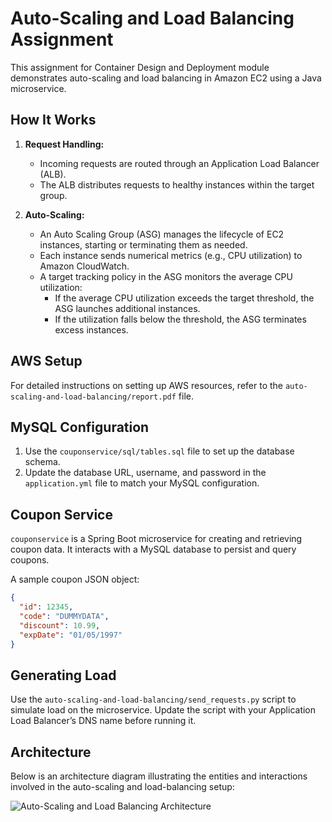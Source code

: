 # Auto-Scaling and Load Balancing Assignment

This assignment for Container Design and Deployment module demonstrates auto-scaling and load balancing in Amazon EC2 using a Java microservice.

## How It Works

1. **Request Handling:**
   - Incoming requests are routed through an Application Load Balancer (ALB).
   - The ALB distributes requests to healthy instances within the target group.

2. **Auto-Scaling:**
   - An Auto Scaling Group (ASG) manages the lifecycle of EC2 instances, starting or terminating them as needed.
   - Each instance sends numerical metrics (e.g., CPU utilization) to Amazon CloudWatch.
   - A target tracking policy in the ASG monitors the average CPU utilization:
     - If the average CPU utilization exceeds the target threshold, the ASG launches additional instances.
     - If the utilization falls below the threshold, the ASG terminates excess instances.

## AWS Setup

For detailed instructions on setting up AWS resources, refer to the `auto-scaling-and-load-balancing/report.pdf` file.

## MySQL Configuration

1. Use the `couponservice/sql/tables.sql` file to set up the database schema.
2. Update the database URL, username, and password in the `application.yml` file to match your MySQL configuration.

## Coupon Service

`couponservice` is a Spring Boot microservice for creating and retrieving coupon data. It interacts with a MySQL database to persist and query coupons.

A sample coupon JSON object:
```json
{
  "id": 12345,
  "code": "DUMMYDATA",
  "discount": 10.99,
  "expDate": "01/05/1997"
}
```

## Generating Load

Use the `auto-scaling-and-load-balancing/send_requests.py` script to simulate load on the microservice. Update the script with your Application Load Balancer’s DNS name before running it.

## Architecture

Below is an architecture diagram illustrating the entities and interactions involved in the auto-scaling and load-balancing setup:

![Auto-Scaling and Load Balancing Architecture](./assignment1.jpg)

